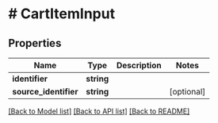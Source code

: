 # # CartItemInput

## Properties

Name | Type | Description | Notes
------------ | ------------- | ------------- | -------------
**identifier** | **string** |  |
**source_identifier** | **string** |  | [optional]

[[Back to Model list]](../../README.md#models) [[Back to API list]](../../README.md#endpoints) [[Back to README]](../../README.md)
